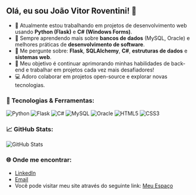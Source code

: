 ## Olá, eu sou João Vitor Roventini! 👋

- 🔭 Atualmente estou trabalhando em projetos de desenvolvimento web usando **Python (Flask)** e **C# (Windows Forms)**.
- 🌱 Sempre aprendendo mais sobre **bancos de dados** (MySQL, Oracle) e melhores práticas de **desenvolvimento de software**.
- 💬 Me pergunte sobre: **Flask**, **SQLAlchemy**, **C#**, **estruturas de dados** e **sistemas web**.
- 🎯 Meu objetivo é continuar aprimorando minhas habilidades de back-end e trabalhar em projetos cada vez mais desafiadores!
- 💻 Adoro colaborar em projetos open-source e explorar novas tecnologias.

### 🚀 Tecnologias & Ferramentas:
![Python](https://img.shields.io/badge/Python-3776AB?style=for-the-badge&logo=python&logoColor=white)
![Flask](https://img.shields.io/badge/Flask-000000?style=for-the-badge&logo=flask&logoColor=white)
![C#](https://img.shields.io/badge/C%23-239120?style=for-the-badge&logo=c-sharp&logoColor=white)
![MySQL](https://img.shields.io/badge/MySQL-4479A1?style=for-the-badge&logo=mysql&logoColor=white)
![Oracle](https://img.shields.io/badge/Oracle-F80000?style=for-the-badge&logo=oracle&logoColor=white)
![HTML5](https://img.shields.io/badge/HTML5-E34F26?style=for-the-badge&logo=html5&logoColor=white)
![CSS3](https://img.shields.io/badge/CSS3-1572B6?style=for-the-badge&logo=css3&logoColor=white)

### 📈 GitHub Stats:
![GitHub Stats](https://github-readme-stats.vercel.app/api?username=jvrov&show_icons=true&theme=radical)

### 🌐 Onde me encontrar:
- [LinkedIn](https://www.linkedin.com/in/joão-vitor-roventini-61660822a/)
- [Email](mailto:jv.roventini@gmail.com)
- Você pode visitar meu site através do seguinte link: [Meu Espaço](https://jvrov.github.io/site/)
